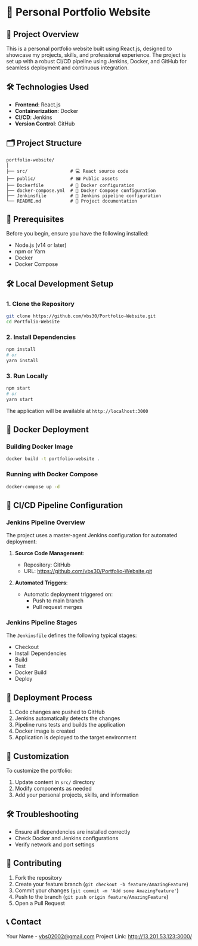 # 🚀 Personal Portfolio Website

## 📝 Project Overview

This is a personal portfolio website built using React.js, designed to showcase my projects, skills, and professional experience. The project is set up with a robust CI/CD pipeline using Jenkins, Docker, and GitHub for seamless deployment and continuous integration.

## 🛠 Technologies Used

- **Frontend**: React.js
- **Containerization**: Docker
- **CI/CD**: Jenkins
- **Version Control**: GitHub

## 🗂 Project Structure

```
portfolio-website/
│
├── src/                # 💻 React source code
├── public/             # 🖼 Public assets
├── Dockerfile          # 🐳 Docker configuration
├── docker-compose.yml  # 🚢 Docker Compose configuration
├── Jenkinsfile         # 🤖 Jenkins pipeline configuration
└── README.md           # 📖 Project documentation
```

## 🎯 Prerequisites

Before you begin, ensure you have the following installed:
- Node.js (v14 or later)
- npm or Yarn
- Docker
- Docker Compose

## 🛠 Local Development Setup

### 1. Clone the Repository

```bash
git clone https://github.com/vbs30/Portfolio-Website.git
cd Portfolio-Website
```

### 2. Install Dependencies

```bash
npm install
# or
yarn install
```

### 3. Run Locally

```bash
npm start
# or
yarn start
```

The application will be available at `http://localhost:3000`

## 🐳 Docker Deployment

### Building Docker Image

```bash
docker build -t portfolio-website .
```

### Running with Docker Compose

```bash
docker-compose up -d
```

## 🔄 CI/CD Pipeline Configuration

### Jenkins Pipeline Overview

The project uses a master-agent Jenkins configuration for automated deployment:

1. **Source Code Management**: 
   - Repository: GitHub
   - URL: https://github.com/vbs30/Portfolio-Website.git

2. **Automated Triggers**:
   - Automatic deployment triggered on:
     - Push to main branch
     - Pull request merges

### Jenkins Pipeline Stages

The `Jenkinsfile` defines the following typical stages:
- Checkout
- Install Dependencies
- Build
- Test
- Docker Build
- Deploy

## 🚀 Deployment Process

1. Code changes are pushed to GitHub
2. Jenkins automatically detects the changes
3. Pipeline runs tests and builds the application
4. Docker image is created
5. Application is deployed to the target environment

## 🎨 Customization

To customize the portfolio:
1. Update content in `src/` directory
2. Modify components as needed
3. Add your personal projects, skills, and information

## 🛠 Troubleshooting

- Ensure all dependencies are installed correctly
- Check Docker and Jenkins configurations
- Verify network and port settings

## 🤝 Contributing

1. Fork the repository
2. Create your feature branch (`git checkout -b feature/AmazingFeature`)
3. Commit your changes (`git commit -m 'Add some AmazingFeature'`)
4. Push to the branch (`git push origin feature/AmazingFeature`)
5. Open a Pull Request

## 📞 Contact

Your Name - vbs02002@gmail.com
Project Link: http://13.201.53.123:3000/
